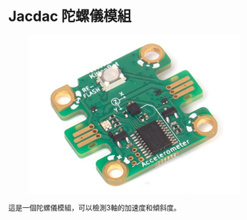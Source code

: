 # Jacdac 陀螺儀模組

<figure><img src="../../.gitbook/assets/image (45).png" alt=""><figcaption></figcaption></figure>

這是一個陀螺儀模組，可以檢測3軸的加速度和傾斜度。
